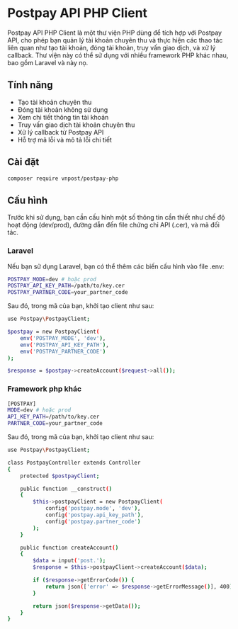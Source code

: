 # Postpay API PHP Client

Postpay API PHP Client là một thư viện PHP dùng để tích hợp với Postpay API, cho phép bạn quản lý tài khoản chuyên thu và thực hiện các thao tác liên quan như tạo tài khoản, đóng tài khoản, truy vấn giao dịch, và xử lý callback. Thư viện này có thể sử dụng với nhiều framework PHP khác nhau, bao gồm Laravel và này nọ.

## Tính năng

- Tạo tài khoản chuyên thu
- Đóng tài khoản không sử dụng
- Xem chi tiết thông tin tài khoản
- Truy vấn giao dịch tài khoản chuyên thu
- Xử lý callback từ Postpay API
- Hỗ trợ mã lỗi và mô tả lỗi chi tiết

## Cài đặt

```bash
composer require vnpost/postpay-php
```

## Cấu hình
Trước khi sử dụng, bạn cần cấu hình một số thông tin cần thiết như chế độ hoạt động (dev/prod), đường dẫn đến file chứng chỉ API (.cer), và mã đối tác.

### Laravel
Nếu bạn sử dụng Laravel, bạn có thể thêm các biến cấu hình vào file .env:
```bash
POSTPAY_MODE=dev # hoặc prod
POSTPAY_API_KEY_PATH=/path/to/key.cer
POSTPAY_PARTNER_CODE=your_partner_code
```
Sau đó, trong mã của bạn, khởi tạo client như sau:
```bash
use Postpay\PostpayClient;

$postpay = new PostpayClient(
    env('POSTPAY_MODE', 'dev'),
    env('POSTPAY_API_KEY_PATH'),
    env('POSTPAY_PARTNER_CODE')
);

$response = $postpay->createAccount($request->all());
```

### Framework php khác
```bash
[POSTPAY]
MODE=dev # hoặc prod
API_KEY_PATH=/path/to/key.cer
PARTNER_CODE=your_partner_code
```
Sau đó, trong mã của bạn, khởi tạo client như sau:
```bash
use Postpay\PostpayClient;

class PostpayController extends Controller
{
    protected $postpayClient;

    public function __construct()
    {
        $this->postpayClient = new PostpayClient(
            config('postpay.mode', 'dev'),
            config('postpay.api_key_path'),
            config('postpay.partner_code')
        );
    }

    public function createAccount()
    {
        $data = input('post.');
        $response = $this->postpayClient->createAccount($data);

        if ($response->getErrorCode()) {
            return json(['error' => $response->getErrorMessage()], 400);
        }

        return json($response->getData());
    }
}
```